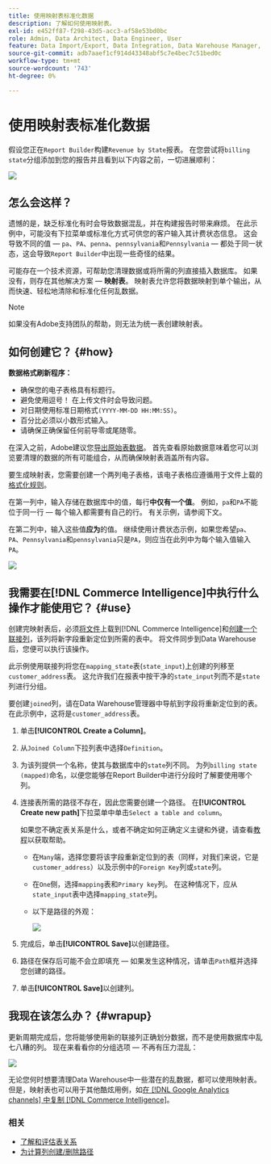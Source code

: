 ```yaml
---
title: 使用映射表标准化数据
description: 了解如何使用映射表。
exl-id: e452ff87-f298-43d5-acc3-af58e53bd0bc
role: Admin, Data Architect, Data Engineer, User
feature: Data Import/Export, Data Integration, Data Warehouse Manager, Commerce Tables
source-git-commit: adb7aaef1cf914d43348abf5c7e4bec7c51bed0c
workflow-type: tm+mt
source-wordcount: '743'
ht-degree: 0%

---
```


# 使用映射表标准化数据

假设您正在`Report Builder`构建`Revenue by State`报表。 在您尝试将`billing state`分组添加到您的报告并且看到以下内容之前，一切进展顺利：

![](../../assets/Messy_State_Segments.png)

## 怎么会这样？

遗憾的是，缺乏标准化有时会导致数据混乱，并在构建报告时带来麻烦。 在此示例中，可能没有下拉菜单或标准化方式可供您的客户输入其计费状态信息。 这会导致不同的值 — `pa`、`PA`、`penna`、`pennsylvania`和`Pennsylvania` — 都处于同一状态，这会导致`Report Builder`中出现一些奇怪的结果。

可能存在一个技术资源，可帮助您清理数据或将所需的列直接插入数据库。 如果没有，则存在其他解决方案 — **映射表**。 映射表允许您将数据映射到单个输出，从而快速、轻松地清除和标准化任何乱数据。

>[!NOTE]
>
>如果没有Adobe支持团队的帮助，则无法为统一表创建映射表。

## 如何创建它？ {#how}

**数据格式刷新程序：**

* 确保您的电子表格具有标题行。
* 避免使用逗号！ 在上传文件时会导致问题。
* 对日期使用标准日期格式`(YYYY-MM-DD HH:MM:SS)`。
* 百分比必须以小数形式输入。
* 请确保正确保留任何前导零或尾随零。

在深入之前，Adobe建议您[导出原始表数据](../../tutorials/export-raw-data.md)。 首先查看原始数据意味着您可以浏览要清理的数据的所有可能组合，从而确保映射表涵盖所有内容。

要生成映射表，您需要创建一个两列电子表格，该电子表格应遵循用于文件上载的[格式化规则](../../data-analyst/importing-data/connecting-data/using-file-uploader.md)。

在第一列中，输入存储在数据库中的值，每行&#x200B;**中仅有一个值**。 例如，`pa`和`PA`不能位于同一行 — 每个输入都需要有自己的行。 有关示例，请参阅下文。

在第二列中，输入这些值&#x200B;**应为**&#x200B;的值。 继续使用计费状态示例，如果您希望`pa`、`PA`、`Pennsylvania`和`pennsylvania`只是`PA`，则应当在此列中为每个输入值输入`PA`。

![](../../assets/Mapping_table_examples.jpg)

## 我需要在[!DNL Commerce Intelligence]中执行什么操作才能使用它？ {#use}

创建完映射表后，必须[将文件](../../data-analyst/importing-data/connecting-data/using-file-uploader.md)上载到[!DNL Commerce Intelligence]和[创建一个联接列](../../data-analyst/data-warehouse-mgr/calc-column-types.md)，该列将新字段重新定位到所需的表中。 将文件同步到Data Warehouse后，您便可以执行该操作。

此示例使用联接列将您在`mapping_state`表(`state_input`)上创建的列移至`customer_address`表。 这允许我们在报表中按干净的`state_input`列而不是`state`列进行分组。

要创建`joined`列，请在Data Warehouse管理器中导航到字段将重新定位到的表。 在此示例中，这将是`customer_address`表。

1. 单击&#x200B;**[!UICONTROL Create a Column]**。
1. 从`Joined Column`下拉列表中选择`Definition`。
1. 为该列提供一个名称，使其与数据库中的`state`列不同。 为列`billing state (mapped)`命名，以便您能够在Report Builder中进行分段时了解要使用哪个列。
1. 连接表所需的路径不存在，因此您需要创建一个路径。 在&#x200B;**[!UICONTROL Create new path]**&#x200B;下拉菜单中单击`Select a table and column`。

   如果您不确定表关系是什么，或者不确定如何正确定义主键和外键，请查看[教程](../../data-analyst/data-warehouse-mgr/create-paths-calc-columns.md)以获取帮助。

   * 在`Many`端，选择您要将该字段重新定位到的表（同样，对我们来说，它是`customer_address`）以及示例中的`Foreign Key`列或`state`列。
   * 在`One`侧，选择`mapping`表和`Primary key`列。 在这种情况下，应从`state_input`表中选择`mapping_state`列。
   * 以下是路径的外观：

     ![](../../assets/State_Mapping_Path.png)

1. 完成后，单击&#x200B;**[!UICONTROL Save]**&#x200B;以创建路径。
1. 路径在保存后可能不会立即填充 — 如果发生这种情况，请单击`Path`框并选择您创建的路径。
1. 单击&#x200B;**[!UICONTROL Save]**&#x200B;以创建列。

## 我现在该怎么办？ {#wrapup}

更新周期完成后，您将能够使用新的联接列正确划分数据，而不是使用数据库中乱七八糟的列。 现在来看看你的分组选项 — 不再有压力混乱：

![](../../assets/Clean_State_Segments.png)

无论您何时想要清理Data Warehouse中一些潜在的乱数据，都可以使用映射表。 但是，映射表也可以用于其他酷炫用例，如[在 [!DNL Google Analytics channels] 中复制 [!DNL Commerce Intelligence]](../data-warehouse-mgr/rep-google-analytics-channels.md)。

### 相关

* [了解和评估表关系](../data-warehouse-mgr/table-relationships.md)
* [为计算列创建/删除路径](../data-warehouse-mgr/create-paths-calc-columns.md)
